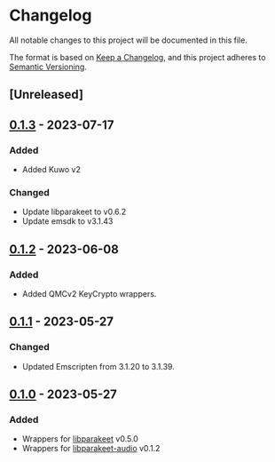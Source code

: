 # Changelog

All notable changes to this project will be documented in this file.

The format is based on [Keep a Changelog](https://keepachangelog.com/en/1.0.0/),
and this project adheres to [Semantic Versioning](https://semver.org/spec/v2.0.0.html).

## [Unreleased]

## [0.1.3] - 2023-07-17

### Added

- Added Kuwo v2

### Changed

- Update libparakeet to v0.6.2
- Update emsdk to v3.1.43

## [0.1.2] - 2023-06-08

### Added

- Added QMCv2 KeyCrypto wrappers.

## [0.1.1] - 2023-05-27

### Changed

- Updated Emscripten from 3.1.20 to 3.1.39.

## [0.1.0] - 2023-05-27

### Added

- Wrappers for [libparakeet] v0.5.0
- Wrappers for [libparakeet-audio] v0.1.2

[libparakeet]: https://github.com/parakeet-rs/libparakeet
[libparakeet-audio]: https://github.com/parakeet-rs/libparakeet-audio
[0.1.0]: https://github.com/parakeet-rs/libparakeet-js/commits/v0.1.0
[0.1.1]: https://github.com/parakeet-rs/libparakeet-js/compare/v0.1.0...v0.1.1
[0.1.2]: https://github.com/parakeet-rs/libparakeet-js/compare/v0.1.1...v0.1.2
[0.1.3]: https://github.com/parakeet-rs/libparakeet-js/compare/v0.1.2...v0.1.3
